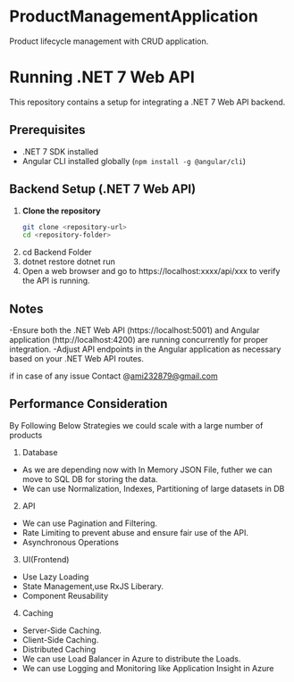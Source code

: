 # ProductManagementApplication
Product lifecycle management with CRUD application.


# Running .NET 7 Web API 

This repository contains a setup for integrating a .NET 7 Web API backend.

## Prerequisites

- .NET 7 SDK installed
- Angular CLI installed globally (`npm install -g @angular/cli`)

## Backend Setup (.NET 7 Web API)

1. **Clone the repository**
   ```bash
   git clone <repository-url>
   cd <repository-folder>
2. cd Backend Folder
3. dotnet restore
   dotnet run
4. Open a web browser and go to https://localhost:xxxx/api/xxx to verify the API is running.


## Notes

-Ensure both the .NET Web API (https://localhost:5001) and Angular application (http://localhost:4200) are running concurrently for proper integration.
-Adjust API endpoints in the Angular application as necessary based on your .NET Web API routes.

if in case of any issue Contact @ami232879@gmail.com

## Performance Consideration

By Following Below Strategies we  could scale with a large number of products

1. Database
- As we are depending now with In Memory JSON File, futher we can move to SQL DB for storing the data.
- We can use Normalization, Indexes, Partitioning of large datasets in DB

2. API
- We can use Pagination and Filtering.
- Rate Limiting to prevent abuse and ensure fair use of the API.
- Asynchronous Operations

3. UI(Frontend)
- Use Lazy Loading
- State Management,use RxJS Liberary.
- Component Reusability

4. Caching
- Server-Side Caching.
- Client-Side Caching.
- Distributed Caching
- We can use Load Balancer in Azure to distribute the Loads.
- We can use Logging and Monitoring like Application Insight in Azure
